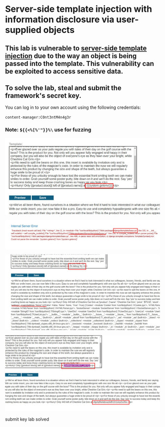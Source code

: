# Server-side template injection with information disclosure via user-supplied objects

## This lab is vulnerable to [server-side template injection](https://portswigger.net/web-security/server-side-template-injection) due to the way an object is being passed into the template. This vulnerability can be exploited to access sensitive data.

## To solve the lab, steal and submit the framework's secret key.

You can log in to your own account using the following credentials:

`content-manager:C0nt3ntM4n4g3r`

### Note: `${{<%[%'"}}%\` use for fuzzing

![screenshot](images/lab5_template_testing_with_different_payload.jpg)

![screenshot](images/lab5_template_dejango.jpg)

![screenshot](images/lab5_debug_to_get_all_method_available.jpg)

![screenshot](images/lab5_secret_key.jpg)

submit key lab solved
